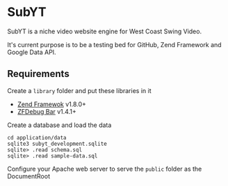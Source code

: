 SubYT
=====

SubYT is a niche video website engine for West Coast Swing Video.
 
It's current purpose is to be a testing bed for GitHub, Zend Framework and Google Data API.

Requirements
------------

Create a `library` folder and put these libraries in it

- [Zend Framewok](http://framework.zend.com) v1.8.0+
- [ZFDebug Bar](http://code.google.com/p/zfdebug/) v1.4.1+

Create a database and load the data

    cd application/data
    sqlite3 subyt_development.sqlite
    sqlite> .read schema.sql
    sqlite> .read sample-data.sql
    
Configure your Apache web server to serve the `public` folder as the DocumentRoot